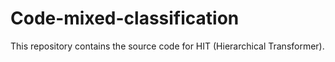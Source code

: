 # Code-mixed-classification
This repository contains the source code for HIT (Hierarchical Transformer).
